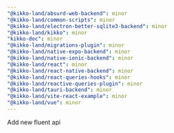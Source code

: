 ```yaml
---
"@kikko-land/absurd-web-backend": minor
"@kikko-land/common-scripts": minor
"@kikko-land/electron-better-sqlite3-backend": minor
"@kikko-land/kikko": minor
"kikko-doc": minor
"@kikko-land/migrations-plugin": minor
"@kikko-land/native-expo-backend": minor
"@kikko-land/native-ionic-backend": minor
"@kikko-land/react": minor
"@kikko-land/react-native-backend": minor
"@kikko-land/react-queries-hooks": minor
"@kikko-land/reactive-queries-plugin": minor
"@kikko-land/tauri-backend": minor
"@kikko-land/vite-react-example": minor
"@kikko-land/vue": minor
---
```


Add new fluent api
